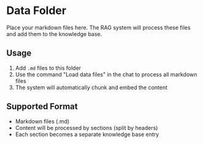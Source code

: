 # Data Folder

Place your markdown files here. The RAG system will process these files and add them to the knowledge base.

## Usage

1. Add `.md` files to this folder
2. Use the command "Load data files" in the chat to process all markdown files
3. The system will automatically chunk and embed the content

## Supported Format

- Markdown files (.md)
- Content will be processed by sections (split by headers)
- Each section becomes a separate knowledge base entry
